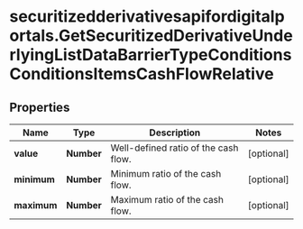 # securitizedderivativesapifordigitalportals.GetSecuritizedDerivativeUnderlyingListDataBarrierTypeConditionsConditionsItemsCashFlowRelative

## Properties

Name | Type | Description | Notes
------------ | ------------- | ------------- | -------------
**value** | **Number** | Well-defined ratio of the cash flow. | [optional] 
**minimum** | **Number** | Minimum ratio of the cash flow. | [optional] 
**maximum** | **Number** | Maximum ratio of the cash flow. | [optional] 


